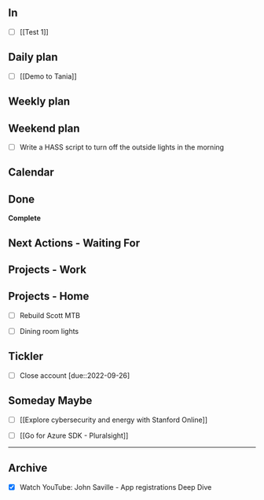 ## In
- [ ] [[Test 1]]


## Daily plan

- [ ] [[Demo to Tania]]


## Weekly plan



## Weekend plan

- [ ] Write a HASS script to turn off the outside lights in the morning


## Calendar



## Done

**Complete**


## Next Actions - Waiting For



## Projects - Work



## Projects - Home

- [ ] Rebuild Scott MTB
- [ ] Dining room lights



## Tickler

- [ ] Close  account [due::2022-09-26]


## Someday Maybe

- [ ] [[Explore cybersecurity and energy with Stanford Online]]
- [ ] [[Go for Azure SDK - Pluralsight]]



***

## Archive

- [x] Watch YouTube: John Saville - App registrations Deep Dive